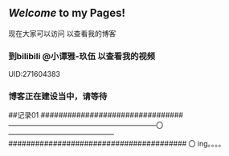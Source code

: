 ## *Welcome* to my Pages!
现在大家可以访问 以查看我的博客
### 到bilibili @小谭雅-玖伍 以查看我的视频
UID:271604383
### 博客正在建设当中，请等待
##记录01
################################—————————————————————〇———————————————########################################
〇 ing。。。。
